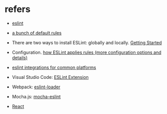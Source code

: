 # refers
- [eslint](https://eslint.org/)

- [a bunch of default rules](https://eslint.org/docs/rules/)

- There are two ways to install ESLint: globally and locally. [Getting Started](https://eslint.org/docs/user-guide/getting-started)

- Configuration. [how ESLint applies rules (more configuration options and details)](https://eslint.org/docs/user-guide/configuring)

- [eslint integrations for common platforms](https://eslint.org/docs/user-guide/integrations)

- Visual Studio Code: [ESLint Extension](https://marketplace.visualstudio.com/items?itemName=dbaeumer.vscode-eslint)

- Webpack: [eslint-loader](https://www.npmjs.com/package/eslint-loader)

- Mocha.js: [mocha-eslint](https://www.npmjs.com/package/mocha-eslint)

- [React](https://github.com/yannickcr/eslint-plugin-react)



